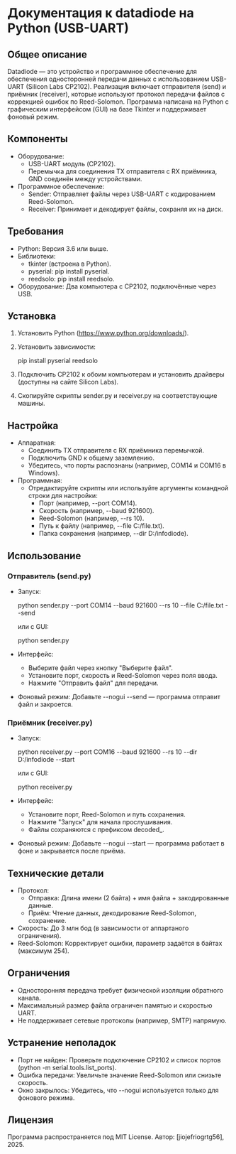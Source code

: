 # Документация к datadiode на Python (USB-UART)

## Общее описание
Datadiode — это устройство и программное обеспечение для обеспечения односторонней передачи данных с использованием USB-UART (Silicon Labs CP2102). Реализация включает отправителя (send) и приёмник (receiver), которые используют протокол передачи файлов с коррекцией ошибок по Reed-Solomon. Программа написана на Python с графическим интерфейсом (GUI) на базе Tkinter и поддерживает фоновый режим.

## Компоненты
- Оборудование: 
  - USB-UART модуль (CP2102).
  - Перемычка для соединения TX отправителя с RX приёмника, GND соединён между устройствами.
- Программное обеспечение:
  - Sender: Отправляет файлы через USB-UART с кодированием Reed-Solomon.
  - Receiver: Принимает и декодирует файлы, сохраняя их на диск.

## Требования
- Python: Версия 3.6 или выше.
- Библиотеки:
  - tkinter (встроена в Python).
  - pyserial: pip install pyserial.
  - reedsolo: pip install reedsolo.
- Оборудование: Два компьютера с CP2102, подключённые через USB.

## Установка
1. Установить Python (https://www.python.org/downloads/).
2. Установить зависимости:
   
   pip install pyserial reedsolo
   
3. Подключить CP2102 к обоим компьютерам и установить драйверы (доступны на сайте Silicon Labs).
4. Скопируйте скрипты sender.py и receiver.py на соответствующие машины.

## Настройка
- Аппаратная:
  - Соединить TX отправителя с RX приёмника перемычкой.
  - Подключить GND к общему заземлению.
  - Убедитесь, что порты распознаны (например, COM14 и COM16 в Windows).
- Программная:
  - Отредактируйте скрипты или используйте аргументы командной строки для настройки:
    - Порт (например, --port COM14).
    - Скорость (например, --baud 921600).
    - Reed-Solomon (например, --rs 10).
    - Путь к файлу (например, --file C:/file.txt).
    - Папка сохранения (например, --dir D:/infodiode).

## Использование

### Отправитель (send.py)
- Запуск:
  
  python sender.py --port COM14 --baud 921600 --rs 10 --file C:/file.txt --send
  
  или с GUI:

  python sender.py
  
- Интерфейс:
  - Выберите файл через кнопку "Выберите файл".
  - Установите порт, скорость и Reed-Solomon через поля ввода.
  - Нажмите "Отправить файл" для передачи.
- Фоновый режим: Добавьте --nogui --send — программа отправит файл и закроется.

### Приёмник (receiver.py)
- Запуск:
  
  python receiver.py --port COM16 --baud 921600 --rs 10 --dir D:/infodiode --start
  
  или с GUI:

  python receiver.py
  
- Интерфейс:
  - Установите порт, Reed-Solomon и путь сохранения.
  - Нажмите "Запуск" для начала прослушивания.
  - Файлы сохраняются с префиксом decoded_.
- Фоновый режим: Добавьте --nogui --start — программа работает в фоне и закрывается после приёма.

## Технические детали
- Протокол:
  - Отправка: Длина имени (2 байта) + имя файла + закодированные данные.
  - Приём: Чтение данных, декодирование Reed-Solomon, сохранение.
- Скорость: До 3 млн бод (в зависимости от аппартаного ограничения).
- Reed-Solomon: Корректирует ошибки, параметр задаётся в байтах (максимум 254).

## Ограничения
- Односторонняя передача требует физической изоляции обратного канала.
- Максимальный размер файла ограничен памятью и скоростью UART.
- Не поддерживает сетевые протоколы (например, SMTP) напрямую.

## Устранение неполадок
- Порт не найден: Проверьте подключение CP2102 и список портов (python -m serial.tools.list_ports).
- Ошибка передачи: Увеличьте значение Reed-Solomon или снизьте скорость.
- Окно закрылось: Убедитесь, что --nogui используется только для фонового режима.

## Лицензия
Программа распространяется под MIT License. Автор: [jiojefriogrtg56], 2025.
